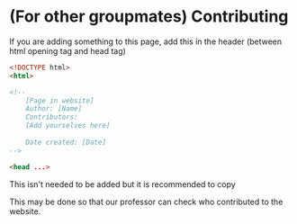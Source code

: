 # (For other groupmates) Contributing

If you are adding something to this page, add this in the header (between html opening tag and head tag)

```html
<!DOCTYPE html>
<html>

<!--
    [Page in website]
    Author: [Name]
    Contributors:
    [Add yourselves here]
    
    Date created: [Date]
-->

<head ...>
```

This isn't needed to be added but it is recommended to copy

This may be done so that our professor can check who contributed to the website.
